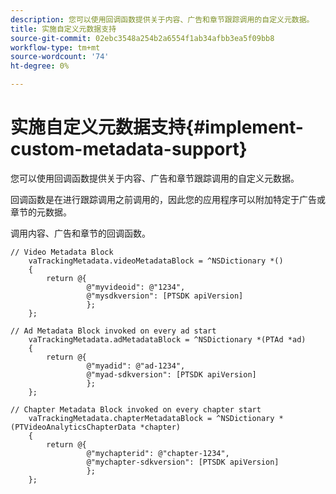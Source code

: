 ```yaml
---
description: 您可以使用回调函数提供关于内容、广告和章节跟踪调用的自定义元数据。
title: 实施自定义元数据支持
source-git-commit: 02ebc3548a254b2a6554f1ab34afbb3ea5f09bb8
workflow-type: tm+mt
source-wordcount: '74'
ht-degree: 0%

---
```


# 实施自定义元数据支持{#implement-custom-metadata-support}

您可以使用回调函数提供关于内容、广告和章节跟踪调用的自定义元数据。

回调函数是在进行跟踪调用之前调用的，因此您的应用程序可以附加特定于广告或章节的元数据。

调用内容、广告和章节的回调函数。

```
// Video Metadata Block 
    vaTrackingMetadata.videoMetadataBlock = ^NSDictionary *() 
    { 
        return @{ 
                 @"myvideoid": @"1234", 
                 @"mysdkversion": [PTSDK apiVersion] 
                 }; 
    }; 
      
// Ad Metadata Block invoked on every ad start 
    vaTrackingMetadata.adMetadataBlock = ^NSDictionary *(PTAd *ad) 
    { 
        return @{ 
                 @"myadid": @"ad-1234", 
                 @"myad-sdkversion": [PTSDK apiVersion] 
                 }; 
    }; 
      
// Chapter Metadata Block invoked on every chapter start 
    vaTrackingMetadata.chapterMetadataBlock = ^NSDictionary *(PTVideoAnalyticsChapterData *chapter) 
    { 
        return @{ 
                 @"mychapterid": @"chapter-1234", 
                 @"mychapter-sdkversion": [PTSDK apiVersion] 
                 }; 
    };
```
